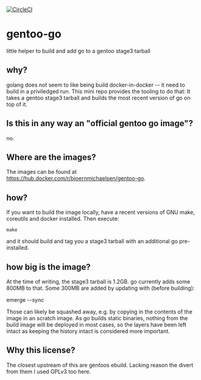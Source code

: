 [![CircleCI](https://circleci.com/gh/bjoernmichaelsen/gentoo-go.svg?style=svg)](https://app.circleci.com/pipelines/github/bjoernmichaelsen/gentoo-go)


# gentoo-go
little helper to build and add go to a gentoo stage3 tarball

## why?

golang does not seem to like being build docker-in-docker -- it need to build
in a priviledged run. This mini repo provides the tooling to do that: It takes
a gentoo stage3 tarball and builds the most recent version of go on top of
it.

## Is this in any way an "official gentoo go image"?

no.

## Where are the images?

The images can be found at https://hub.docker.com/r/bjoernmichaelsen/gentoo-go.

## how?

If you want to build the image locally, have a recent versions of GNU make,
coreutils and docker installed. Then execute:

    make

and it should build and tag you a stage3 tarball with an additional go
pre-installed.

## how big is the image?

At the time of writing, the stage3 tarball is 1.2GB. go currently adds some
800MB to that. Some 300MB are added by updating with (before building):

   emerge --sync

Those can likely be squashed away, e.g. by copying in the contents of the image
in an scratch image. As go builds static binaries, nothing from the build image
will be deployed in most cases, so the layers have been left intact as keeping
the history intact is considered more important.

## Why this license?

The closest upstream of this are gentoos ebuild. Lacking reason the divert from
them I used GPLv3 too here.
